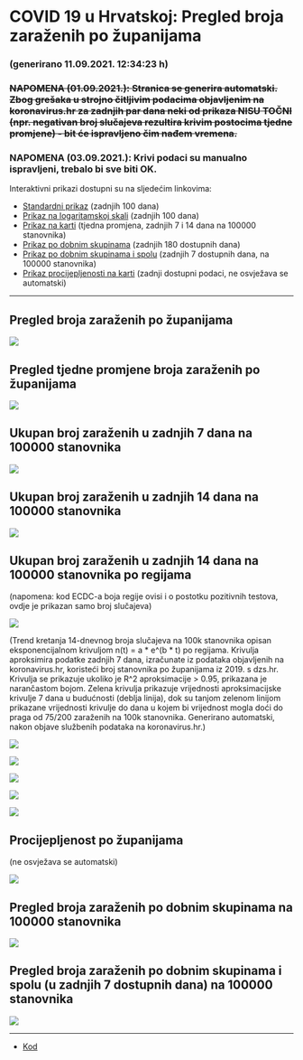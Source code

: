 # COVID 19 u Hrvatskoj: Pregled broja zaraženih po županijama

### (generirano 11.09.2021. 12:34:23 h)

### ~~NAPOMENA (01.09.2021.): Stranica se generira automatski. Zbog grešaka u strojno čitljivim podacima objavljenim na koronavirus.hr za zadnjih par dana neki od prikaza NISU TOČNI (npr. negativan broj slučajeva rezultira krivim postocima tjedne promjene) - bit će ispravljeno čim nađem vremena.~~

### NAPOMENA (03.09.2021.): Krivi podaci su manualno ispravljeni, trebalo bi sve biti OK.

Interaktivni prikazi dostupni su na sljedećim linkovima:

- [Standardni prikaz](html/index.html) (zadnjih 100 dana)
- [Prikaz na logaritamskoj skali](html/index_log.html) (zadnjih 100 dana)
- [Prikaz na karti](html/index_map.html) (tjedna promjena, zadnjih 7 i 14 dana na 100000 stanovnika)
- [Prikaz po dobnim skupinama](html/index_per_age.html) (zadnjih 180 dostupnih dana)
- [Prikaz po dobnim skupinama i spolu](html/index_pyramid.html) (zadnjih 7 dostupnih dana, na 100000 stanovnika)
- [Prikaz procijepljenosti na karti](html/index_vaccination.html) (zadnji dostupni podaci, ne osvježava se automatski)

-----

## Pregled broja zaraženih po županijama

![](img/2021_09_10_line_plots.png)

## Pregled tjedne promjene broja zaraženih po županijama

![](img/2021_09_10_map.png)

## Ukupan broj zaraženih u zadnjih 7 dana na 100000 stanovnika

![](img/2021_09_10_map_7_day_per_100k.png)

## Ukupan broj zaraženih u zadnjih 14 dana na 100000 stanovnika

![](img/2021_09_10_map_14_day_per_100k.png)

## Ukupan broj zaraženih u zadnjih 14 dana na 100000 stanovnika po regijama

(napomena: kod ECDC-a boja regije ovisi i o postotku pozitivnih testova, ovdje je prikazan samo broj slučajeva)

![](img/2021_09_10_map_14_day_per_100k_region.png)

(Trend kretanja 14-dnevnog broja slučajeva na 100k stanovnika opisan eksponencijalnom krivuljom n(t) = a * e^(b * t) po regijama. Krivulja aproksimira podatke zadnjih 7 dana, izračunate iz podataka objavljenih na koronavirus.hr, koristeći broj stanovnika po županijama iz 2019. s dzs.hr. Krivulja se prikazuje ukoliko je R^2 aproksimacije > 0.95, prikazana je narančastom bojom. Zelena krivulja prikazuje vrijednosti aproksimacijske krivulje 7 dana u budućnosti (deblja linija), dok su tanjom zelenom linijom prikazane vrijednosti krivulje do dana u kojem bi vrijednost mogla doći do praga od 75/200 zaraženih na 100k stanovnika. Generirano automatski, nakon objave službenih podataka na koronavirus.hr.)

![](img/2021_09_10_current_Jadranska_Hrvatska.png)

![](img/2021_09_10_current_Panonska_Hrvatska.png)

![](img/2021_09_10_current_Grad_Zagreb.png)

![](img/2021_09_10_current_Sjeverna_Hrvatska.png)

![](img/2021_09_10_current_Republika_Hrvatska.png)

## Procijepljenost po županijama

(ne osvježava se automatski)

![](img/2021_09_10_vaccination.png)

## Pregled broja zaraženih po dobnim skupinama na 100000 stanovnika

![](img/2021_09_10_per_age_group.png)

## Pregled broja zaraženih po dobnim skupinama i spolu (u zadnjih 7 dostupnih dana) na 100000 stanovnika

![](img/2021_09_10_pyramid.png)

-----

- [Kod](https://github.com/ppalasek/covid_plots_croatia)



